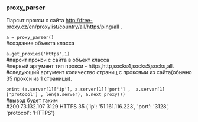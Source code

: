 ### proxy_parser
Парсит прокси с сайта http://free-proxy.cz/en/proxylist/country/all/https/ping/all . 

`a = proxy_parser()`  
#создание объекта класса

`a.get_proxies('https',1)`  
#парсит прокси с сайта в объект класса  
#первый аргумент тип прокси - https,http,socks4,socks5,socks,all.  
#следующий аргумент количество страниц с проксями из сайта(обычно 35 прокси из 1 страницы).  

`print (a.server[1]['ip'], a.server[1]['port'] ,  a.server[1]['protocol'] , len(a.server), a.next_proxy())`  
#вывод будет таким  
#200.73.132.107 3129 HTTPS 35 {'ip': '51.161.116.223', 'port': '3128', 'protocol': 'HTTPS'}
